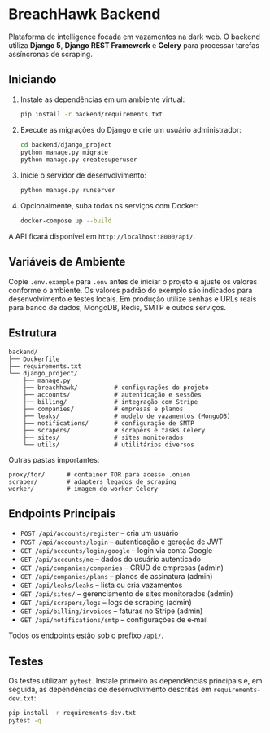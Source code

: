 # BreachHawk Backend

Plataforma de intelligence focada em vazamentos na dark web. O backend utiliza **Django 5**, **Django REST Framework** e **Celery** para processar tarefas assíncronas de scraping.

## Iniciando

1. Instale as dependências em um ambiente virtual:
   ```bash
   pip install -r backend/requirements.txt
   ```
2. Execute as migrações do Django e crie um usuário administrador:
   ```bash
   cd backend/django_project
   python manage.py migrate
   python manage.py createsuperuser
   ```
3. Inicie o servidor de desenvolvimento:
   ```bash
   python manage.py runserver
   ```
4. Opcionalmente, suba todos os serviços com Docker:
   ```bash
   docker-compose up --build
   ```

A API ficará disponível em `http://localhost:8000/api/`.

## Variáveis de Ambiente

Copie `.env.example` para `.env` antes de iniciar o projeto e ajuste os valores conforme o ambiente.
Os valores padrão do exemplo são indicados para desenvolvimento e testes locais. Em produção utilize senhas e URLs reais para banco de dados, MongoDB, Redis, SMTP e outros serviços.

## Estrutura

```
backend/
├── Dockerfile
├── requirements.txt
└── django_project/
    ├── manage.py
    ├── breachhawk/          # configurações do projeto
    ├── accounts/            # autenticação e sessões
    ├── billing/             # integração com Stripe
    ├── companies/           # empresas e planos
    ├── leaks/               # modelo de vazamentos (MongoDB)
    ├── notifications/       # configuração de SMTP
    ├── scrapers/            # scrapers e tasks Celery
    ├── sites/               # sites monitorados
    └── utils/               # utilitários diversos
```

Outras pastas importantes:

```
proxy/tor/      # container TOR para acesso .onion
scraper/        # adapters legados de scraping
worker/         # imagem do worker Celery
```

## Endpoints Principais

- `POST /api/accounts/register` – cria um usuário
- `POST /api/accounts/login` – autenticação e geração de JWT
- `GET /api/accounts/login/google` – login via conta Google
- `GET /api/accounts/me` – dados do usuário autenticado
- `GET /api/companies/companies` – CRUD de empresas (admin)
- `GET /api/companies/plans` – planos de assinatura (admin)
- `GET /api/leaks/leaks` – lista ou cria vazamentos
- `GET /api/sites/` – gerenciamento de sites monitorados (admin)
- `GET /api/scrapers/logs` – logs de scraping (admin)
- `GET /api/billing/invoices` – faturas no Stripe (admin)
- `GET /api/notifications/smtp` – configurações de e‑mail

Todos os endpoints estão sob o prefixo `/api/`.

## Testes

Os testes utilizam `pytest`. Instale primeiro as dependências principais e, em
seguida, as dependências de desenvolvimento descritas em
`requirements-dev.txt`:

```bash
pip install -r requirements-dev.txt
pytest -q
```

